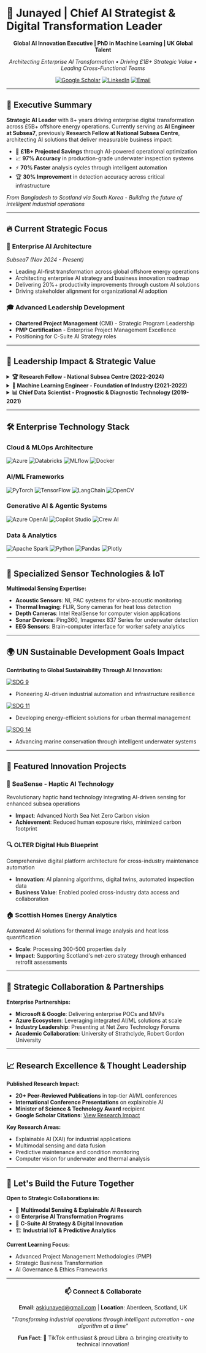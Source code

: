 # 🚀 Junayed | Chief AI Strategist & Digital Transformation Leader

<div align="center">

**Global AI Innovation Executive | PhD in Machine Learning | UK Global Talent**

*Architecting Enterprise AI Transformation • Driving £1B+ Strategic Value • Leading Cross-Functional Teams*

[![Google Scholar](https://img.shields.io/badge/Google%20Scholar-4285F4?style=for-the-badge&logo=google-scholar&logoColor=white)](https://scholar.google.com/citations?user=6dp1PZAAAAAJ&hl=en)
[![LinkedIn](https://img.shields.io/badge/LinkedIn-0077B5?style=for-the-badge&logo=linkedin&logoColor=white)](#)
[![Email](https://img.shields.io/badge/Email-D14836?style=for-the-badge&logo=gmail&logoColor=white)](mailto:askjunayed@gmail.com)

</div>

---

## 🎯 Executive Summary

**Strategic AI Leader** with 8+ years driving enterprise digital transformation across £5B+ offshore energy operations. Currently serving as **AI Engineer at Subsea7**, previously **Research Fellow at National Subsea Centre**, architecting AI solutions that deliver measurable business impact:

- 🎯 **£1B+ Projected Savings** through AI-powered operational optimization
- 📈 **97% Accuracy** in production-grade underwater inspection systems  
- ⚡ **70% Faster** analysis cycles through intelligent automation
- 🏆 **30% Improvement** in detection accuracy across critical infrastructure

*From Bangladesh to Scotland via South Korea - Building the future of intelligent industrial operations*

---

## 🔥 Current Strategic Focus

### 🔬 **Enterprise AI Architecture** 
*Subsea7 (Nov 2024 - Present)*
- Leading AI-first transformation across global offshore energy operations
- Architecting enterprise AI strategy and business innovation roadmap
- Delivering 20%+ productivity improvements through custom AI solutions
- Driving stakeholder alignment for organizational AI adoption

### 🎓 **Advanced Leadership Development**
- **Chartered Project Management** (CMI) - Strategic Program Leadership
- **PMP Certification** - Enterprise Project Management Excellence
- Positioning for C-Suite AI Strategy roles

---

## 💼 Leadership Impact & Strategic Value

<details>
<summary><strong>🏆 Research Fellow - National Subsea Centre (2022-2024)</strong></summary>

**Strategic AI Leadership Experience:**
- Architected enterprise AI transformation strategy delivering **£1B projected cost savings**
- Led cross-functional digital innovation achieving **£1M measurable business value**  
- Spearheaded 97%-accurate thermal detection algorithms with regulatory compliance
- Drove organizational AI adoption through data governance frameworks

**Key Innovations:**
- **SeaSense**: Revolutionary haptic AI technology for enhanced subsea ROV operations
- **OLTER Digital Hub**: Comprehensive digital platform architecture for maintenance automation
- **Thermal Imaging AI**: 10x efficiency improvement in heat loss detection processing
</details>

<details>
<summary><strong>🎯 Machine Learning Engineer - Foundation of Industry (2021-2022)</strong></summary>

**Enterprise AI Transformation:**
- Led 15+ engineer teams deploying production ML algorithms
- Achieved **40% reduction** in inspection cycles with **92% predictive accuracy**
- Delivered **$1.2M annual cost optimization** through AI-powered maintenance
- Won **Minister of Science and Technology Award** for breakthrough innovation
</details>

<details>
<summary><strong>📊 Chief Data Scientist - Prognostic & Diagnostic Technology (2019-2021)</strong></summary>

**Strategic Business Impact:**
- Architected migration from legacy warehouse to modern Data Lake infrastructure
- Delivered 70% acceleration in critical decision-making through AI diagnostics
- Led 7-member multidisciplinary team securing **£1M seed funding**
- Achieved 60% ROI improvement in predictive maintenance operations
</details>

---

## 🛠️ Enterprise Technology Stack

### **Cloud & MLOps Architecture**
![Azure](https://img.shields.io/badge/Microsoft%20Azure-0078D4?style=for-the-badge&logo=microsoft-azure&logoColor=white)
![Databricks](https://img.shields.io/badge/Databricks-FF3621?style=for-the-badge&logo=databricks&logoColor=white)
![MLflow](https://img.shields.io/badge/MLflow-0194E2?style=for-the-badge&logo=mlflow&logoColor=white)
![Docker](https://img.shields.io/badge/Docker-2496ED?style=for-the-badge&logo=docker&logoColor=white)

### **AI/ML Frameworks**
![PyTorch](https://img.shields.io/badge/PyTorch-EE4C2C?style=for-the-badge&logo=pytorch&logoColor=white)
![TensorFlow](https://img.shields.io/badge/TensorFlow-FF6F00?style=for-the-badge&logo=tensorflow&logoColor=white)
![LangChain](https://img.shields.io/badge/LangChain-121212?style=for-the-badge&logo=chainlink&logoColor=white)
![OpenCV](https://img.shields.io/badge/OpenCV-5C3EE8?style=for-the-badge&logo=opencv&logoColor=white)

### **Generative AI & Agentic Systems**
![Azure OpenAI](https://img.shields.io/badge/Azure%20OpenAI-412991?style=for-the-badge&logo=openai&logoColor=white)
![Copilot Studio](https://img.shields.io/badge/Copilot%20Studio-00BCF2?style=for-the-badge&logo=microsoft&logoColor=white)
![Crew AI](https://img.shields.io/badge/Crew%20AI-FF6B6B?style=for-the-badge&logo=ai&logoColor=white)

### **Data & Analytics**
![Apache Spark](https://img.shields.io/badge/Apache%20Spark-E25A1C?style=for-the-badge&logo=apache-spark&logoColor=white)
![Python](https://img.shields.io/badge/Python-3776AB?style=for-the-badge&logo=python&logoColor=white)
![Pandas](https://img.shields.io/badge/Pandas-150458?style=for-the-badge&logo=pandas&logoColor=white)
![Plotly](https://img.shields.io/badge/Plotly-3F4F75?style=for-the-badge&logo=plotly&logoColor=white)

---

## 🔬 Specialized Sensor Technologies & IoT

**Multimodal Sensing Expertise:**
- **Acoustic Sensors**: NI, PAC systems for vibro-acoustic monitoring
- **Thermal Imaging**: FLIR, Sony cameras for heat loss detection  
- **Depth Cameras**: Intel RealSense for computer vision applications
- **Sonar Devices**: Ping360, Imagenex 837 Series for underwater detection
- **EEG Sensors**: Brain-computer interface for worker safety analytics

---

## 🌍 UN Sustainable Development Goals Impact

**Contributing to Global Sustainability Through AI Innovation:**

[![SDG 9](https://img.shields.io/badge/SDG%209-Industry%20Innovation-orange?style=for-the-badge)](https://sdgs.un.org/goals/goal9)
- Pioneering AI-driven industrial automation and infrastructure resilience

[![SDG 11](https://img.shields.io/badge/SDG%2011-Sustainable%20Cities-green?style=for-the-badge)](https://sdgs.un.org/goals/goal11) 
- Developing energy-efficient solutions for urban thermal management

[![SDG 14](https://img.shields.io/badge/SDG%2014-Life%20Below%20Water-blue?style=for-the-badge)](https://sdgs.un.org/goals/goal14)
- Advancing marine conservation through intelligent underwater systems

---

## 🚀 Featured Innovation Projects

### 🌊 **SeaSense - Haptic AI Technology**
Revolutionary haptic hand technology integrating AI-driven sensing for enhanced subsea operations
- **Impact**: Advanced North Sea Net Zero Carbon vision
- **Achievement**: Reduced human exposure risks, minimized carbon footprint

### 🔍 **OLTER Digital Hub Blueprint** 
Comprehensive digital platform architecture for cross-industry maintenance automation
- **Innovation**: AI planning algorithms, digital twins, automated inspection data
- **Business Value**: Enabled pooled cross-industry data access and collaboration

### 🏠 **Scottish Homes Energy Analytics**
Automated AI solutions for thermal image analysis and heat loss quantification
- **Scale**: Processing 300-500 properties daily
- **Impact**: Supporting Scotland's net-zero strategy through enhanced retrofit assessments

---

## 🎯 Strategic Collaboration & Partnerships

**Enterprise Partnerships:**
- **Microsoft & Google**: Delivering enterprise POCs and MVPs
- **Azure Ecosystem**: Leveraging integrated AI/ML solutions at scale
- **Industry Leadership**: Presenting at Net Zero Technology Forums
- **Academic Collaboration**: University of Strathclyde, Robert Gordon University

---

## 📈 Research Excellence & Thought Leadership

**Published Research Impact:**
- **20+ Peer-Reviewed Publications** in top-tier AI/ML conferences
- **International Conference Presentations** on explainable AI
- **Minister of Science & Technology Award** recipient
- **Google Scholar Citations**: [View Research Impact](https://scholar.google.com/citations?user=6dp1PZAAAAAJ&hl=en)

**Key Research Areas:**
- Explainable AI (XAI) for industrial applications
- Multimodal sensing and data fusion
- Predictive maintenance and condition monitoring
- Computer vision for underwater and thermal analysis

---

## 🤝 Let's Build the Future Together

**Open to Strategic Collaborations in:**
- 🔬 **Multimodal Sensing & Explainable AI Research**
- 🌐 **Enterprise AI Transformation Programs** 
- 🎯 **C-Suite AI Strategy & Digital Innovation**
- 🏗️ **Industrial IoT & Predictive Analytics**

**Current Learning Focus:**
- Advanced Project Management Methodologies (PMP)
- Strategic Business Transformation
- AI Governance & Ethics Frameworks

---

<div align="center">

### 📫 Connect & Collaborate

**Email**: [askjunayed@gmail.com](mailto:askjunayed@gmail.com) | **Location**: Aberdeen, Scotland, UK

*"Transforming industrial operations through intelligent automation - one algorithm at a time"*

**Fun Fact**: 💙 TikTok enthusiast & proud Libra ♎ bringing creativity to technical innovation!

</div>
